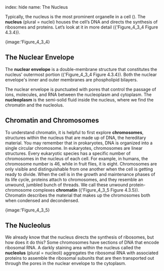 index: hide
name: The Nucleus

Typically, the nucleus is the most prominent organelle in a cell (). The  **nucleus** (plural = nuclei) houses the cell’s DNA and directs the synthesis of ribosomes and proteins. Let’s look at it in more detail ({'Figure_4_3_4 Figure 4.3.4}).


{image:'Figure_4_3_4}
        

## The Nuclear Envelope

The  **nuclear envelope** is a double-membrane structure that constitutes the nucleus' outermost portion ({'Figure_4_3_4 Figure 4.3.4}). Both the nuclear envelope's inner and outer membranes are phospholipid bilayers.

The nuclear envelope is punctuated with pores that control the passage of ions, molecules, and RNA between the nucleoplasm and cytoplasm. The  **nucleoplasm** is the semi-solid fluid inside the nucleus, where we find the chromatin and the nucleolus.

## Chromatin and Chromosomes

To understand chromatin, it is helpful to first explore  **chromosomes**, structures within the nucleus that are made up of DNA, the hereditary material. You may remember that in prokaryotes, DNA is organized into a single circular chromosome. In eukaryotes, chromosomes are linear structures. Every eukaryotic species has a specific number of chromosomes in the nucleus of each cell. For example, in humans, the chromosome number is 46, while in fruit flies, it is eight.
Chromosomes are only visible and distinguishable from one another when the cell is getting ready to divide. When the cell is in the growth and maintenance phases of its life cycle, proteins attach to chromosomes, and they resemble an unwound, jumbled bunch of threads. We call these unwound protein-chromosome complexes  **chromatin** ({'Figure_4_3_5 Figure 4.3.5}). Chromatin describes the material that makes up the chromosomes both when condensed and decondensed.


{image:'Figure_4_3_5}
        

## The Nucleolus

We already know that the nucleus directs the synthesis of ribosomes, but how does it do this? Some chromosomes have sections of DNA that encode ribosomal RNA. A darkly staining area within the nucleus called the  **nucleolus** (plural = nucleoli) aggregates the ribosomal RNA with associated proteins to assemble the ribosomal subunits that are then transported out through the pores in the nuclear envelope to the cytoplasm.
